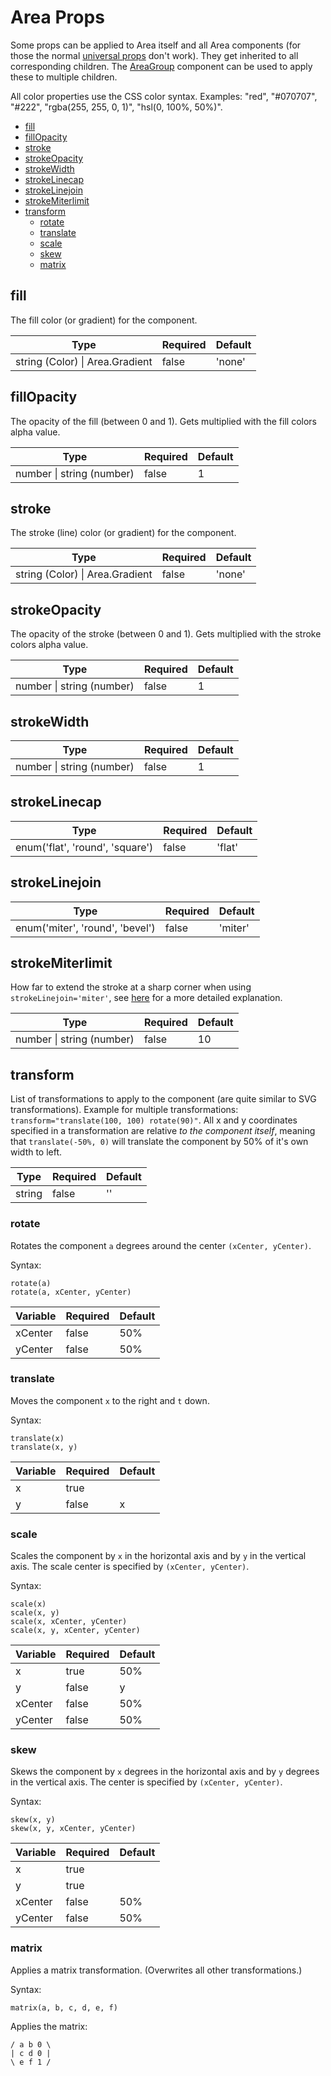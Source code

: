 # Area Props

Some props can be applied to Area itself and all Area components (for those the normal [universal props](/component_APIs/universal_props) don't work). They get inherited to all corresponding children. The [AreaGroup](/component_APIs/area_group) component can be used to apply these to multiple children.

All color properties use the CSS color syntax. Examples: "red", "#070707", "#222", "rgba(255, 255, 0, 1)", "hsl(0, 100%, 50%)".

- [fill](#fill)
- [fillOpacity](#fillopacity)
- [stroke](#stroke)
- [strokeOpacity](#strokeopacity)
- [strokeWidth](#strokewidth)
- [strokeLinecap](#strokelinecap)
- [strokeLinejoin](#strokelinejoin)
- [strokeMiterlimit](#strokemiterlimit)
- [transform](#transform)
  - [rotate](#rotate)
  - [translate](#translate)
  - [scale](#scale)
  - [skew](#skew)
  - [matrix](#matrix)

## fill

The fill color (or gradient) for the component.

| **Type**                            | **Required** | **Default** |
| ----------------------------------- | ------------ | ----------- |
| string (Color) &#x7c; Area.Gradient | false        | 'none'      |

## fillOpacity

The opacity of the fill (between 0 and 1). Gets multiplied with the fill colors alpha value.

| **Type**                      | **Required** | **Default** |
| ----------------------------- | ------------ | ----------- |
| number &#x7c; string (number) | false        | 1           |

## stroke

The stroke (line) color (or gradient) for the component.

| **Type**                            | **Required** | **Default** |
| ----------------------------------- | ------------ | ----------- |
| string (Color) &#x7c; Area.Gradient | false        | 'none'      |

## strokeOpacity

The opacity of the stroke (between 0 and 1). Gets multiplied with the stroke colors alpha value.

| **Type**                      | **Required** | **Default** |
| ----------------------------- | ------------ | ----------- |
| number &#x7c; string (number) | false        | 1           |

## strokeWidth

| **Type**                      | **Required** | **Default** |
| ----------------------------- | ------------ | ----------- |
| number &#x7c; string (number) | false        | 1           |

## strokeLinecap

| **Type**                        | **Required** | **Default** |
| ------------------------------- | ------------ | ----------- |
| enum('flat', 'round', 'square') | false        | 'flat'      |

## strokeLinejoin

| **Type**                        | **Required** | **Default** |
| ------------------------------- | ------------ | ----------- |
| enum('miter', 'round', 'bevel') | false        | 'miter'     |

## strokeMiterlimit

How far to extend the stroke at a sharp corner when using `strokeLinejoin='miter'`, see [here](https://developer.mozilla.org/en-US/docs/Web/SVG/Attribute/stroke-miterlimit) for a more detailed explanation.

| **Type**                      | **Required** | **Default** |
| ----------------------------- | ------------ | ----------- |
| number &#x7c; string (number) | false        | 10          |

## transform

List of transformations to apply to the component (are quite similar to SVG transformations). Example for multiple transformations: `transform="translate(100, 100) rotate(90)"`.
All x and y coordinates specified in a transformation are relative _to the component itself_, meaning that `translate(-50%, 0)` will translate the component by 50% of it's own width to left.

| **Type** | **Required** | **Default** |
| -------- | ------------ | ----------- |
| string   | false        | ''          |

### rotate

Rotates the component `a` degrees around the center `(xCenter, yCenter)`.

Syntax:

```
rotate(a)
rotate(a, xCenter, yCenter)
```

| **Variable** | **Required** | **Default** |
| ------------ | ------------ | ----------- |
| xCenter      | false        | 50%         |
| yCenter      | false        | 50%         |

### translate

Moves the component `x` to the right and `t` down.

Syntax:

```
translate(x)
translate(x, y)
```

| **Variable** | **Required** | **Default** |
| ------------ | ------------ | ----------- |
| x            | true         |             |
| y            | false        | x           |

### scale

Scales the component by `x` in the horizontal axis and by `y` in the vertical axis. The scale center is specified by `(xCenter, yCenter)`.

Syntax:

```
scale(x)
scale(x, y)
scale(x, xCenter, yCenter)
scale(x, y, xCenter, yCenter)
```

| **Variable** | **Required** | **Default** |
| ------------ | ------------ | ----------- |
| x            | true         | 50%         |
| y            | false        | y           |
| xCenter      | false        | 50%         |
| yCenter      | false        | 50%         |

### skew

Skews the component by `x` degrees in the horizontal axis and by `y` degrees in the vertical axis. The center is specified by `(xCenter, yCenter)`.

Syntax:

```
skew(x, y)
skew(x, y, xCenter, yCenter)
```

| **Variable** | **Required** | **Default** |
| ------------ | ------------ | ----------- |
| x            | true         |             |
| y            | true         |             |
| xCenter      | false        | 50%         |
| yCenter      | false        | 50%         |

### matrix

Applies a matrix transformation. (Overwrites all other transformations.)

Syntax:

```
matrix(a, b, c, d, e, f)
```

Applies the matrix:

```
/ a b 0 \
| c d 0 |
\ e f 1 /
```

